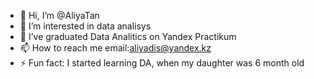 - 👋 Hi, I’m @AliyaTan
- 👀 I’m interested in data analisys
- 🌱 I’ve graduated  Data Analitics on Yandex Practikum
- 📫 How to reach me email:aliyadis@yandex.kz
- ⚡ Fun fact: I started learning DA, when my daughter was 6 month old 

<!---
AliyaTan/AliyaTan is a ✨ special ✨ repository because its `README.md` (this file) appears on your GitHub profile.
You can click the Preview link to take a look at your changes.
--->
